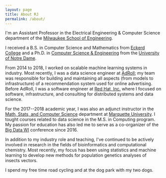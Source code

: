 ```yaml
---
layout: page
title: About RJ
permalink: /about/
---
```

I'm an Assistant Professor in the Electrical Engineering & Computer Science department of the [Milwaukee School of Engineering](https://www.msoe.edu).

I received a B.S. in Computer Science and Mathematics from [Eckerd College](http://www.eckerd.edu) and a Ph.D. in [Computer Science & Engineering](http://cse.nd.edu/) from the [University of Notre Dame](http://www.nd.edu).

From 2014 to 2018, I worked on scalable machine learning systems in industry.  Most recently, I was a data science engineer at [AdRoll](http://www.adroll.com/); my team was responsible for building and maintaining all aspects (from models to infrastructure) of a recommendation system used for online advertising. Before AdRoll, I was a software engineer at [Red Hat, Inc.](http://www.redhat.com/) where I focused on software, infrastructure, and consulting for distributed systems and data science.

For the 2017--2018 academic year, I was also an adjunct instructor in the [Math, Stats, and Computer Science](http://www.marquette.edu/mscs/) department at [Marquette University](http://www.marquette.edu/).  I tought courses related to data science in the M.S. in Computing program.  My passion for education has also led me to serve as a co-organizer of the [Big Data WI](https://bigdatawisconsin.org/) conference since 2016.

In addition to my industry role and teaching, I've continued to be actively involved in research in the fields of bioinformatics and computational chemistry.  Most recently, my focus has been using statistics and machine learning to develop new methods for population genetics analyses of insects vectors.

I spend my free time road cycling and at the dog park with my two dogs.
